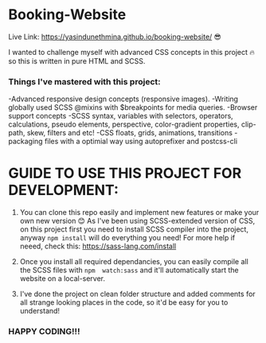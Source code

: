 # Booking-Website

Live Link: https://yasindunethmina.github.io/booking-website/ 😎

I wanted to challenge myself with advanced CSS concepts in this project 🔥 so this is written in pure HTML and SCSS.

### Things I've mastered with this project:

-Advanced responsive design concepts (responsive images).
-Writing globally used SCSS @mixins with $breakpoints for media queries.
-Browser support concepts
-SCSS syntax, variables with selectors, operators, calculations, pseudo elements, perspective, color-gradient properties, clip-path, skew, filters and etc!
-CSS floats, grids, animations, transitions
-packaging files with a optimial way using autoprefixer and postcss-cli

# GUIDE TO USE THIS PROJECT FOR DEVELOPMENT:

1. You can clone this repo easily and implement new features or make your own new version 😊 As I've been using SCSS-extended version of CSS, on this project first you need to install SCSS compiler into the project, anyway ``` npm install ``` will do everything you need! For more help if neeed, check this: https://sass-lang.com/install

2. Once you install all required dependancies, you can easily compile all the SCSS files with ``` npm  watch:sass ``` and it'll automatically start the website on a local-server.

3. I've done the project on clean folder structure and added comments for all strange looking places in the code, so it'd be easy for you to understand!

### HAPPY CODING!!!

